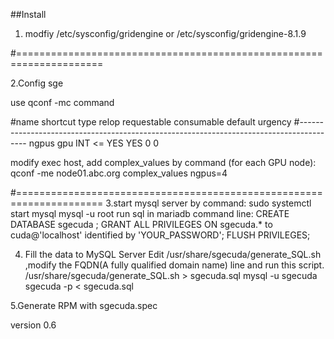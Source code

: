 ##Install

1. modfiy /etc/sysconfig/gridengine or  /etc/sysconfig/gridengine-8.1.9


#=====================================================================

2.Config sge

use qconf -mc command

#name               shortcut   type        relop requestable consumable default  urgency
\#----------------------------------------------------------------------------------------
ngpus                 gpu        INT         <=    YES         YES        0        0


modify exec host, add complex_values by command (for each GPU node):
qconf -me node01.abc.org
complex_values        ngpus=4

\#=====================================================================
3.start mysql server by command:
sudo systemctl start mysql
mysql -u root
run sql in mariadb command line:
CREATE DATABASE sgecuda ;
GRANT ALL PRIVILEGES ON sgecuda.* to cuda@'localhost' identified by 'YOUR_PASSWORD';
FLUSH PRIVILEGES;

4. Fill the data to MySQL Server
Edit /usr/share/sgecuda/generate_SQL.sh  ,modify the FQDN(A fully qualified domain name) line and run this script.
/usr/share/sgecuda/generate_SQL.sh > sgecuda.sql 
mysql -u sgecuda sgecuda -p < sgecuda.sql

5.Generate RPM with sgecuda.spec


version 0.6
